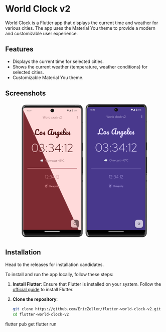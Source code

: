 # World Clock v2

World Clock is a Flutter app that displays the current time and weather for various cities. The app uses the Material You theme to provide a modern and customizable user experience.

## Features

- Displays the current time for selected cities.
- Shows the current weather (temperature, weather conditions) for selected cities.
- Customizable Material You theme.

## Screenshots

<p align="center">
<img src="assets/screenshot_dark_lightmode.png" alt="Screenshot dark/light mode" width="200"/>
<img src="assets/screenshot_purple.png" alt="Screenshot dark/light mode" width="200"/>
</p>
<!-- Add screenshots of your app here -->

## Installation

Head to the releases for installation candidates.

To install and run the app locally, follow these steps:

1. **Install Flutter**:
   Ensure that Flutter is installed on your system. Follow the [official guide](https://flutter.dev/docs/get-started/install) to install Flutter.

2. **Clone the repository**:
   ```bash
   git clone https://github.com/EricZeller/flutter-world-clock-v2.git
   cd flutter-world-clock-v2
flutter pub get
flutter run
